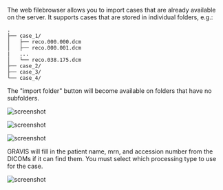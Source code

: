 The web filebrowser allows you to import cases that are already available on the server. It supports cases that are stored in individual folders, e.g.: 

```
.
├── case_1/
│   ├── reco.000.000.dcm
│   ├── reco.000.001.dcm
|   ...
│   └── reco.038.175.dcm
├── case_2/
├── case_3/
└── case_4/
```

The "import folder" button will become available on folders that have no subfolders. 

<div class="grid" style="grid-template-columns: 1fr 1fr 1fr" markdown>

![screenshot](site:images/import_case/import_case_1.png)

![screenshot](site:images/import_case/import_case_2.png)

![screenshot](site:images/import_case/import_case_3.png)

</div>

GRAVIS will fill in the patient name, mrn, and accession number from the DICOMs if it can find them. You must select which processing type to use for the case. 

![screenshot](site:images/import_case/import_case_4.png)
